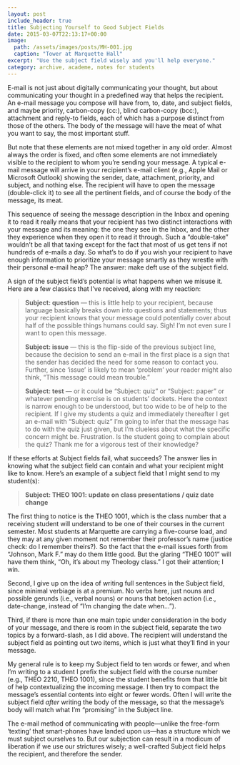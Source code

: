 ```yaml
---
layout: post
include_header: true
title: Subjecting Yourself to Good Subject Fields
date: 2015-03-07T22:13:17+00:00
image:
  path: /assets/images/posts/MH-001.jpg
  caption: "Tower at Marquette Hall"
excerpt: "Use the subject field wisely and you'll help everyone."
category: archive, academe, notes for students
---
```

E-mail is not just about digitally communicating your thought, but about communicating your thought in a predefined way that helps the recipient. An e-mail message you compose will have from, to, date, and subject fields, and maybe priority, carbon-copy (cc:), blind carbon-copy (bcc:), attachment and reply-to fields, each of which has a purpose distinct from those of the others. The body of the message will have the meat of what you want to say, the most important stuff.
  
But note that these elements are not mixed together in any old order. Almost always the order is fixed, and often some elements are not immediately visible to the recipient to whom you’re sending your message. A typical e-mail message will arrive in your recipient’s e-mail client (e.g., Apple Mail or Microsoft Outlook) showing the sender, date, attachment, priority, and subject, and nothing else. The recipient will have to open the message (double-click it) to see all the pertinent fields, and of course the body of the message, its meat.

This sequence of seeing the message description in the Inbox and opening it to read it really means that your recipient has two distinct interactions with your message and its meaning: the one they see in the Inbox, and the other they experience when they open it to read it through. Such a “double-take” wouldn’t be all that taxing except for the fact that most of us get tens if not hundreds of e-mails a day. So what’s to do if you wish your recipient to have enough information to prioritize your message smartly as they wrestle with their personal e-mail heap? The answer: make deft use of the subject field.

A sign of the subject field’s potential is what happens when we misuse it. Here are a few classics that I’ve received, along with my reaction:

> **Subject: question** — this is little help to your recipient, because language basically breaks down into questions and statements; thus your recipient knows that your message could potentially cover about half of the possible things humans could say. Sigh! I’m not even sure I want to open this message.
> 
> **Subject: issue** — this is the flip-side of the previous subject line, because the decision to send an e-mail in the first place is a sign that the sender has decided the need for some reason to contact you. Further, since ‘issue’ is likely to mean ‘problem’ your reader might also think, “This message could mean trouble.”
> 
> **Subject: test** — or it could be “Subject: quiz” or “Subject: paper” or whatever pending exercise is on students’ dockets. Here the context is narrow enough to be understood, but too wide to be of help to the recipient. If I give my students a quiz and immediately thereafter I get an e-mail with “Subject: quiz” I’m going to infer that the message has to do with the quiz just given, but I’m clueless about what the specific concern might be. Frustration. Is the student going to complain about the quiz? Thank me for a vigorous test of their knowledge?

If these efforts at Subject fields fail, what succeeds? The answer lies in knowing what the subject field can contain and what your recipient might like to know. Here’s an example of a subject field that I might send to my student(s):

> **Subject: THEO 1001: update on class presentations / quiz date change**

The first thing to notice is the THEO 1001, which is the class number that a receiving student will understand to be one of their courses in the current semester. Most students at Marquette are carrying a five-course load, and they may at any given moment not remember their professor’s name (justice check: do I remember theirs?). So the fact that the e-mail issues forth from “Johnson, Mark F.” may do them little good. But the glaring “THEO 1001” will have them think, “Oh, it’s about my Theology class.” I got their attention; I win.

Second, I give up on the idea of writing full sentences in the Subject field, since minimal verbiage is at a premium. No verbs here, just nouns and possible gerunds (i.e., verbal nouns) or nouns that betoken action (i.e., date-change, instead of “I’m changing the date when…”).

Third, if there is more than one main topic under consideration in the body of your message, and there is room in the subject field, separate the two topics by a forward-slash, as I did above. The recipient will understand the subject field as pointing out two items, which is just what they’ll find in your message.

My general rule is to keep my Subject field to ten words or fewer, and when I’m writing to a student I prefix the subject field with the course number (e.g., THEO 2210, THEO 1001), since the student benefits from that little bit of help contextualizing the incoming message. I then try to compact the message’s essential contents into eight or fewer words. Often I will write the subject field _after_ writing the body of the message, so that the message’s body will match what I’m “promising” in the Subject line.

The e-mail method of communicating with people—unlike the free-form ‘texting’ that smart-phones have landed upon us—has a structure which we must subject ourselves to. But our subjection can result in a modicum of liberation if we use our strictures wisely; a well-crafted Subject field helps the recipient, and therefore the sender.